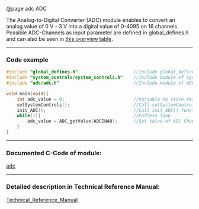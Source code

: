 @page adc ADC

The Analog-to-Digital Converter (ADC) module enables to convert an analog value of 0 V - 3 V into a digital value of 0-4095 on 16 channels.  
Possible ADC-Channels as input parameter are defined in global_defines.h and can also be seen in <a href="../html/db/dea/first_steps.html">this overview table</a>.

---



### Code example

```c
#include "global_defines.h"						//Include global_defines.h
#include "system_controls/system_controls.h"	//Include module of system controls
#include "adc/adc.h"							//Include module of ADC

void main(void){
    int adc_value = 0;							//Variable to store returned ADC-Value
    setSystemControls();						//Call setSystemControls() function		
    init_ADC();									//Call init_ADC() function to configure all 16 ADC channels
    while(1){									//Endless loop
        adc_value = ADC_getValue(ADCINA0);		//Get Value of ADC Channel A0. Function returns ADC value of 0-4095 or -1 for invalid input parameter
    }
}
```

---



### Documented C-Code of module:

<a href="dir_4dab8a2dc4741d147a951a94aaa47ae7.html">adc</a>

---




### Detailed description in Technical Reference Manual:

<a href="../doc_documents/Technical_Reference_Manual.pdf#page=445" target="_blank">Technical_Reference_Manual</a>

